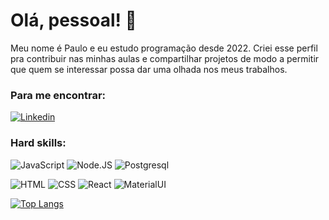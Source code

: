 # Olá, pessoal! 👋

Meu nome é Paulo e eu estudo programação desde 2022. Criei esse perfil pra contribuir nas minhas aulas e compartilhar projetos de modo a permitir que quem se interessar possa dar uma olhada nos meus trabalhos.

### Para me encontrar:

[![Linkedin](https://img.shields.io/badge/LinkedIn-0077B5?style=for-the-badge&logo=linkedin&logoColor=white)](https://www.linkedin.com/in/paulo-pereira-aa829a245/)

### Hard skills:

![JavaScript](https://img.shields.io/badge/JavaScript-323330?style=for-the-badge&logo=javascript&logoColor=F7DF1E)
![Node.JS](https://img.shields.io/badge/Node.js-339933?style=for-the-badge&logo=nodedotjs&logoColor=white)
![Postgresql](https://img.shields.io/badge/PostgreSQL-316192?style=for-the-badge&logo=postgresql&logoColor=white)

![HTML](https://img.shields.io/badge/HTML5-E34F26?style=for-the-badge&logo=html5&logoColor=white)
![CSS](https://img.shields.io/badge/CSS3-1572B6?style=for-the-badge&logo=css3&logoColor=white)
![React](https://img.shields.io/badge/React-20232A?style=for-the-badge&logo=react&logoColor=61DAFB)
![MaterialUI](https://img.shields.io/badge/Material%20UI-007FFF?style=for-the-badge&logo=mui&logoColor=white)

[![Top Langs](https://github-readme-stats.vercel.app/api/top-langs/?username=PauloPereira25&layout=compact)](https://github.com/PauloPereira25/github-readme-stats)
